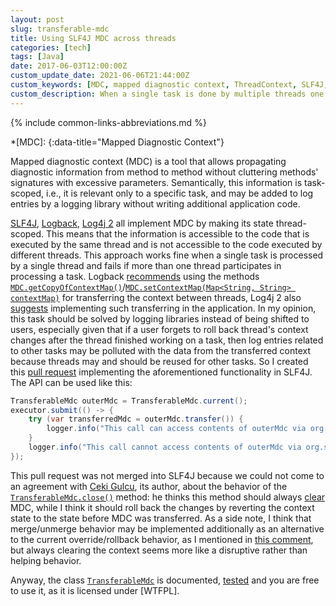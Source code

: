 ```yaml
---
layout: post
slug: transferable-mdc
title: Using SLF4J MDC across threads
categories: [tech]
tags: [Java]
date: 2017-06-03T12:00:00Z
custom_update_date: 2021-06-06T21:44:00Z
custom_keywords: [MDC, mapped diagnostic context, ThreadContext, SLF4J, Log4j, logging]
custom_description: When a single task is done by multiple threads one may want to pass MDC between the threads to achieve task-scoped behavior. TransferableMdc is the tool that does this for you.
---
```

{% include common-links-abbreviations.md %}

*[MDC]:
{:data-title="Mapped Diagnostic Context"}

Mapped diagnostic context (MDC) is a tool that allows propagating diagnostic information from method to method
without cluttering methods' signatures with excessive parameters. Semantically, this information is task-scoped, i.e., it is relevant
only to a specific task, and may be added to log entries by a logging library without writing additional application code.

[SLF4J](http://www.slf4j.org/manual.html#mdc), [Logback](http://logback.qos.ch/manual/mdc.html),
[Log4j 2](https://logging.apache.org/log4j/2.x/manual/thread-context.html) all implement MDC by making its state thread-scoped.
This means that the information is accessible to the code that is executed by the same thread
and is not accessible to the code executed by different threads.
This approach works fine when a single task is processed by a single thread and fails if more than one thread participates in processing a task.
Logback [recommends](http://logback.qos.ch/manual/mdc.html#managedThreads) using the methods
[`MDC.getCopyOfContextMap()`](http://www.slf4j.org/apidocs/org/slf4j/MDC.html#getCopyOfContextMap())/<wbr>[`MDC.setContextMap(Map<String, String> contextMap)`](http://www.slf4j.org/apidocs/org/slf4j/MDC.html#setContextMap(java.util.Map))
for transferring the context between threads, Log4j 2 also [suggests](https://logging.apache.org/log4j/2.x/manual/thread-context.html#Implementation_details)
implementing such transferring in the application.
In my opinion, this task should be solved by logging libraries instead of being shifted to users, especially given that
if a user forgets to roll back thread's context changes after the thread finished working on a task,
then log entries related to other tasks may be polluted with the data from the transferred context because threads may and should be reused
for other tasks. So I created this [pull request](https://github.com/qos-ch/slf4j/pull/150) implementing the aforementioned functionality in SLF4J.
The API can be used like this:

```java
TransferableMdc outerMdc = TransferableMdc.current();
executor.submit(() -> {
    try (var transferredMdc = outerMdc.transfer()) {
        logger.info("This call can access contents of outerMdc via org.slf4j.MDC");
    }
    logger.info("This call cannot access contents of outerMdc via org.slf4j.MDC");
});
```

This pull request was not merged into SLF4J because we could not come to an agreement with [Ceki Gulcu](https://github.com/ceki), its author,
about the behavior of the [`TransferableMdc.close()`](https://www.kovalenko.link/server/apidocs/stincmale.server/stincmale/server/util/logging/TransferableMdc.html#close())
method: he thinks this method should always [clear](http://www.slf4j.org/apidocs/org/slf4j/MDC.html#clear()) MDC,
while I think it should roll back the changes by reverting the context state to the state before MDC was transferred.
As a side note, I think that merge/unmerge behavior may be implemented additionally as an alternative to the current override/rollback behavior,
as I mentioned in [this comment](https://github.com/qos-ch/slf4j/pull/150#discussion_r307762723),
but always clearing the context seems more like a disruptive rather than helping behavior.

Anyway, the class [`TransferableMdc`](https://www.kovalenko.link/server/apidocs/stincmale.server/stincmale/server/util/logging/TransferableMdc.html)
is documented, [tested](https://github.com/stIncMale/server/blob/master/src/test/java/stincmale/server/util/logging/TransferableMdcTest.java)
and you are free to use it, as it is licensed under [WTFPL].
